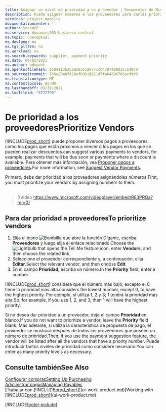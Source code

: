 ```yaml
---
title: Asignar un nivel de prioridad a un proveedor | Documentos de Microsoft
description: Puede asignar números a los proveedores para darles prioridad y facilitar las sugerencias de pago en Business Central.
services: project-madeira
documentationcenter: ''
author: SorenGP
ms.service: dynamics365-business-central
ms.topic: conceptual
ms.devlang: na
ms.tgt_pltfrm: na
ms.workload: na
ms.search.keywords: supplier, payment priority
ms.date: 04/01/2021
ms.author: edupont
ms.openlocfilehash: 1604113b255a585532677ccb47d7e68d1cc64059
ms.sourcegitcommit: 766e2840fd16efb901d211d7fa64d96766ac99d9
ms.translationtype: HT
ms.contentlocale: es-MX
ms.lasthandoff: 03/31/2021
ms.locfileid: "5772790"
---
```

# <a name="prioritize-vendors"></a><span data-ttu-id="dd5a0-103">De prioridad a los proveedores</span><span class="sxs-lookup"><span data-stu-id="dd5a0-103">Prioritize Vendors</span></span>
[!INCLUDE[prod_short](includes/prod_short.md)] <span data-ttu-id="dd5a0-104">puede proponer diversos pagos a proveedores, como los pagos que están próximos a vencer o los pagos en los que se pueden realizar descuentos.</span><span class="sxs-lookup"><span data-stu-id="dd5a0-104">can suggest various payments to vendors, for example, payments that will be due soon or payments where a discount is available.</span></span> <span data-ttu-id="dd5a0-105">Para obtener más información, vea [Proponer pagos a proveedores](payables-how-suggest-vendor-payments.md).</span><span class="sxs-lookup"><span data-stu-id="dd5a0-105">For more information, see [Suggest Vendor Payments](payables-how-suggest-vendor-payments.md).</span></span>

<span data-ttu-id="dd5a0-106">Primero, debe dar prioridad a los proveedores asignándoles números.</span><span class="sxs-lookup"><span data-stu-id="dd5a0-106">First, you must prioritize your vendors by assigning numbers to them.</span></span>
<br><br>
> [!Video https://www.microsoft.com/videoplayer/embed/RE3PRGa?rel=0]

## <a name="to-prioritize-vendors"></a><span data-ttu-id="dd5a0-107">Para dar prioridad a proveedores</span><span class="sxs-lookup"><span data-stu-id="dd5a0-107">To prioritize vendors</span></span>
1. <span data-ttu-id="dd5a0-108">Elija el icono ![Bombilla que abre la función Dígame](media/ui-search/search_small.png "Dígame qué desea hacer"), escriba **Proveedores** y luego elija el enlace relacionado.</span><span class="sxs-lookup"><span data-stu-id="dd5a0-108">Choose the ![Lightbulb that opens the Tell Me feature](media/ui-search/search_small.png "Tell me what you want to do") icon, enter **Vendors**, and then choose the related link.</span></span>
2. <span data-ttu-id="dd5a0-109">Seleccione el proveedor correspondiente y, a continuación, elija **Editar**.</span><span class="sxs-lookup"><span data-stu-id="dd5a0-109">Select the relevant vendor, and then choose **Edit**.</span></span>
3. <span data-ttu-id="dd5a0-110">En el campo **Prioridad**, escriba un número.</span><span class="sxs-lookup"><span data-stu-id="dd5a0-110">In the **Priority** field, enter a number.</span></span>

[!INCLUDE[prod_short](includes/prod_short.md)] <span data-ttu-id="dd5a0-111">considera que el número más bajo, excepto el 0, tiene la prioridad más alta.</span><span class="sxs-lookup"><span data-stu-id="dd5a0-111">considers the lowest number, except 0, to have the highest priority.</span></span> <span data-ttu-id="dd5a0-112">Por ejemplo, si utiliza 1, 2 y 3; 1 tendrá la prioridad más alta.</span><span class="sxs-lookup"><span data-stu-id="dd5a0-112">So, for example, if you use 1, 2, and 3, then 1 will have the highest priority.</span></span>

<span data-ttu-id="dd5a0-113">Si no desea dar prioridad a un proveedor, deje el campo **Prioridad** en blanco.</span><span class="sxs-lookup"><span data-stu-id="dd5a0-113">If you do not want to prioritize a vendor, leave the **Priority** field blank.</span></span> <span data-ttu-id="dd5a0-114">Más adelante, si utiliza la característica de propuesta de pago, el proveedor se mostrará después de todos los proveedores que poseen un número de prioridad.</span><span class="sxs-lookup"><span data-stu-id="dd5a0-114">Then, if you use the payment suggestion feature, the vendor will be listed after all the vendors that have a priority number.</span></span> <span data-ttu-id="dd5a0-115">Puede introducir tantos niveles de prioridad como considere necesario.</span><span class="sxs-lookup"><span data-stu-id="dd5a0-115">You can enter as many priority levels as necessary.</span></span>

## <a name="see-also"></a><span data-ttu-id="dd5a0-116">Consulte también</span><span class="sxs-lookup"><span data-stu-id="dd5a0-116">See Also</span></span>
[<span data-ttu-id="dd5a0-117">Configurar compras</span><span class="sxs-lookup"><span data-stu-id="dd5a0-117">Setting Up Purchasing</span></span>](purchasing-setup-purchasing.md)  
[<span data-ttu-id="dd5a0-118">Administrar pagos</span><span class="sxs-lookup"><span data-stu-id="dd5a0-118">Managing Payables</span></span>](payables-manage-payables.md)  
<span data-ttu-id="dd5a0-119">[Trabajar con [!INCLUDE[prod_short](includes/prod_short.md)]](ui-work-product.md)</span><span class="sxs-lookup"><span data-stu-id="dd5a0-119">[Working with [!INCLUDE[prod_short](includes/prod_short.md)]](ui-work-product.md)</span></span>


[!INCLUDE[footer-include](includes/footer-banner.md)]